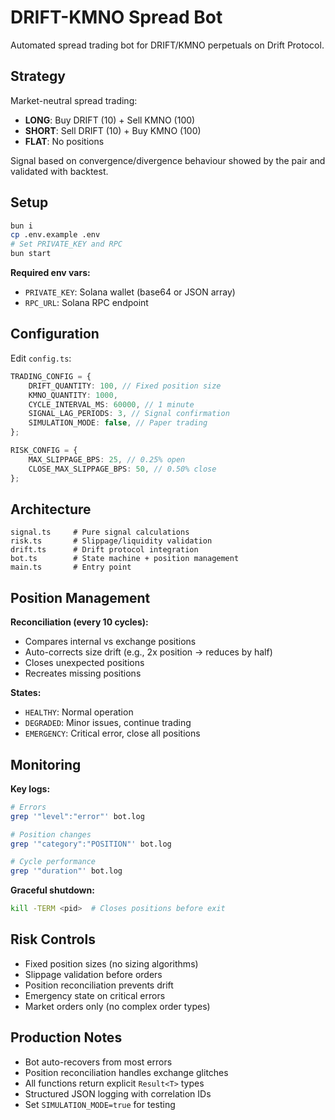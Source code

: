 # DRIFT-KMNO Spread Bot

Automated spread trading bot for DRIFT/KMNO perpetuals on Drift Protocol.

## Strategy

Market-neutral spread trading:

- **LONG**: Buy DRIFT (10) + Sell KMNO (100)
- **SHORT**: Sell DRIFT (10) + Buy KMNO (100)
- **FLAT**: No positions

Signal based on convergence/divergence behaviour showed by the pair and validated with backtest.

## Setup

```bash
bun i
cp .env.example .env
# Set PRIVATE_KEY and RPC
bun start
```

**Required env vars:**

- `PRIVATE_KEY`: Solana wallet (base64 or JSON array)
- `RPC_URL`: Solana RPC endpoint

## Configuration

Edit `config.ts`:

```typescript
TRADING_CONFIG = {
	DRIFT_QUANTITY: 100, // Fixed position size
	KMNO_QUANTITY: 1000,
	CYCLE_INTERVAL_MS: 60000, // 1 minute
	SIGNAL_LAG_PERIODS: 3, // Signal confirmation
	SIMULATION_MODE: false, // Paper trading
};

RISK_CONFIG = {
	MAX_SLIPPAGE_BPS: 25, // 0.25% open
	CLOSE_MAX_SLIPPAGE_BPS: 50, // 0.50% close
};
```

## Architecture

```
signal.ts     # Pure signal calculations
risk.ts       # Slippage/liquidity validation
drift.ts      # Drift protocol integration
bot.ts        # State machine + position management
main.ts       # Entry point
```

## Position Management

**Reconciliation (every 10 cycles):**

- Compares internal vs exchange positions
- Auto-corrects size drift (e.g., 2x position → reduces by half)
- Closes unexpected positions
- Recreates missing positions

**States:**

- `HEALTHY`: Normal operation
- `DEGRADED`: Minor issues, continue trading
- `EMERGENCY`: Critical error, close all positions

## Monitoring

**Key logs:**

```bash
# Errors
grep '"level":"error"' bot.log

# Position changes
grep '"category":"POSITION"' bot.log

# Cycle performance
grep '"duration"' bot.log
```

**Graceful shutdown:**

```bash
kill -TERM <pid>  # Closes positions before exit
```

## Risk Controls

- Fixed position sizes (no sizing algorithms)
- Slippage validation before orders
- Position reconciliation prevents drift
- Emergency state on critical errors
- Market orders only (no complex order types)

## Production Notes

- Bot auto-recovers from most errors
- Position reconciliation handles exchange glitches
- All functions return explicit `Result<T>` types
- Structured JSON logging with correlation IDs
- Set `SIMULATION_MODE=true` for testing
